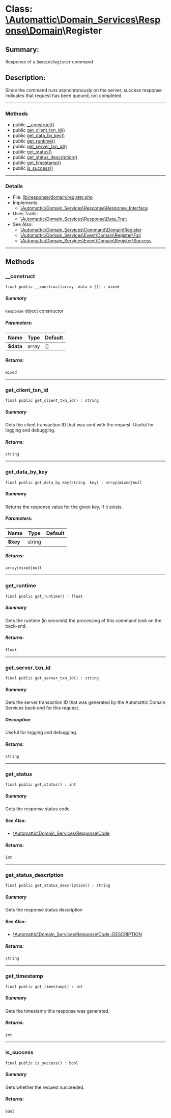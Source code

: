 # Class: [\Automattic](../namespaces/automattic.md)[\Domain_Services](../namespaces/automattic-domain-services.md)[\Response](../namespaces/automattic-domain-services-response.md)[\Domain](../namespaces/automattic-domain-services-response-domain.md)\Register

## Summary:

Response of a `Domain\Register` command

## Description:

Since the command runs asynchronously on the server, success response indicates that request has been queued, not
completed.


---

### Methods

* public [__construct()](#method___construct)
* public [get_client_txn_id()](#method_get_client_txn_id)
* public [get_data_by_key()](#method_get_data_by_key)
* public [get_runtime()](#method_get_runtime)
* public [get_server_txn_id()](#method_get_server_txn_id)
* public [get_status()](#method_get_status)
* public [get_status_description()](#method_get_status_description)
* public [get_timestamp()](#method_get_timestamp)
* public [is_success()](#method_is_success)

---

### Details

* File: [lib/response/domain/register.php](../../lib/response/domain/register.php)
* Implements:
  * [\Automattic\Domain_Services\Response\Response_Interface](../classes/Automattic-Domain-Services-Response-Response-Interface.md)
* Uses Traits:
  * [\Automattic\Domain_Services\Response\Data_Trait](../classes/Automattic-Domain-Services-Response-Data-Trait.md)
* See Also:
  * [\Automattic\Domain_Services\Command\Domain\Register](../classes/Automattic-Domain-Services-Command-Domain-Register.md)
  * [\Automattic\Domain_Services\Event\Domain\Register\Fail](../classes/Automattic-Domain-Services-Event-Domain-Register-Fail.md)
  * [\Automattic\Domain_Services\Event\Domain\Register\Success](../classes/Automattic-Domain-Services-Event-Domain-Register-Success.md)

---

## Methods

<a id="method___construct"></a>
### __construct

```
final public __construct(array  data = []) : mixed
```

##### Summary

`Response` object constructor

##### Parameters:

| Name | Type | Default |
|------|------|---------|
| **$data** | array | [] |

##### Returns:

```
mixed
```

---

<a id="method_get_client_txn_id"></a>
### get_client_txn_id

```
final public get_client_txn_id() : string
```

##### Summary

Gets the client transaction ID that was sent with the request. Useful for logging and debugging.

##### Returns:

```
string
```

---

<a id="method_get_data_by_key"></a>
### get_data_by_key

```
final public get_data_by_key(string  key) : array|mixed|null
```

##### Summary

Returns the response value for the given key, if it exists.

##### Parameters:

| Name | Type | Default |
|------|------|---------|
| **$key** | string |  |

##### Returns:

```
array|mixed|null
```

---

<a id="method_get_runtime"></a>
### get_runtime

```
final public get_runtime() : float
```

##### Summary

Gets the runtime (in seconds) the processing of this command took on the back-end.

##### Returns:

```
float
```

---

<a id="method_get_server_txn_id"></a>
### get_server_txn_id

```
final public get_server_txn_id() : string
```

##### Summary

Gets the server transaction ID that was generated by the Automattic Domain Services back-end for this request.

##### Description

Useful for logging and debugging.

##### Returns:

```
string
```

---

<a id="method_get_status"></a>
### get_status

```
final public get_status() : int
```

##### Summary

Gets the response status code

##### See Also:

 * [\Automattic\Domain_Services\Response\Code](../classes/Automattic-Domain-Services-Response-Code.md)

##### Returns:

```
int
```

---

<a id="method_get_status_description"></a>
### get_status_description

```
final public get_status_description() : string
```

##### Summary

Gets the response status description

##### See Also:

 * [\Automattic\Domain_Services\Response\Code::DESCRIPTION](../\Automattic\Domain_Services\Response\Code::DESCRIPTION)

##### Returns:

```
string
```

---

<a id="method_get_timestamp"></a>
### get_timestamp

```
final public get_timestamp() : int
```

##### Summary

Gets the timestamp this response was generated.

##### Returns:

```
int
```

---

<a id="method_is_success"></a>
### is_success

```
final public is_success() : bool
```

##### Summary

Gets whether the request succeeded.

##### Returns:

```
bool
```
